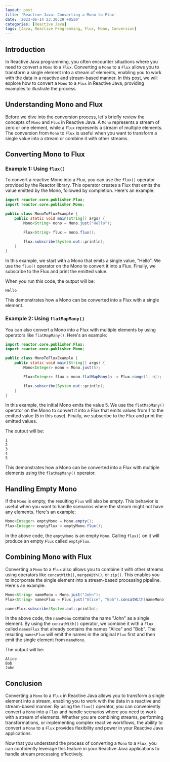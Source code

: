 ```yaml
---
layout: post
title: 'Reactive Java: Converting a Mono to Flux'
date: '2023-06-14 23:30:29 +0530'
categories: [Reactive Java]
tags: [Java, Reactive Programming, Flux, Mono, Conversion]
---
```


## Introduction

In Reactive Java programming, you often encounter situations where you need to convert a `Mono` to a `Flux`. Converting a `Mono` to a `Flux` allows you to transform a single element into a stream of elements, enabling you to work with the data in a reactive and stream-based manner. In this post, we will explore how to convert a `Mono` to a `Flux` in Reactive Java, providing examples to illustrate the process.

## Understanding Mono and Flux

Before we dive into the conversion process, let's briefly review the concepts of `Mono` and `Flux` in Reactive Java. A `Mono` represents a stream of zero or one element, while a `Flux` represents a stream of multiple elements. The conversion from `Mono` to `Flux` is useful when you want to transform a single value into a stream or combine it with other streams.

## Converting Mono to Flux

### Example 1: Using `flux()`

To convert a reactive Mono into a Flux, you can use the `flux()` operator provided by the Reactor library. This operator creates a Flux that emits the value emitted by the Mono, followed by completion. Here's an example:

```java
import reactor.core.publisher.Flux;
import reactor.core.publisher.Mono;

public class MonoToFluxExample {
    public static void main(String[] args) {
        Mono<String> mono = Mono.just("Hello");

        Flux<String> flux = mono.flux();

        flux.subscribe(System.out::println);
    }
}
```

In this example, we start with a Mono that emits a single value, "Hello". We use the `flux()` operator on the Mono to convert it into a Flux. Finally, we subscribe to the Flux and print the emitted value.

When you run this code, the output will be:

```
Hello
```

This demonstrates how a Mono can be converted into a Flux with a single element.

### Example 2: Using `flatMapMany()`

You can also convert a Mono into a Flux with multiple elements by using operators like `flatMapMany()`. Here's an example:

```java
import reactor.core.publisher.Flux;
import reactor.core.publisher.Mono;

public class MonoToFluxExample {
    public static void main(String[] args) {
        Mono<Integer> mono = Mono.just(5);

        Flux<Integer> flux = mono.flatMapMany(n -> Flux.range(1, n));

        flux.subscribe(System.out::println);
    }
}
```

In this example, the initial Mono emits the value 5. We use the `flatMapMany()` operator on the Mono to convert it into a Flux that emits values from 1 to the emitted value (5 in this case). Finally, we subscribe to the Flux and print the emitted values.

The output will be:

```
1
2
3
4
5
```

This demonstrates how a Mono can be converted into a Flux with multiple elements using the `flatMapMany()` operator.

## Handling Empty Mono

If the `Mono` is empty, the resulting `Flux` will also be empty. This behavior is useful when you want to handle scenarios where the stream might not have any elements. Here's an example:

```java
Mono<Integer> emptyMono = Mono.empty();
Flux<Integer> emptyFlux = emptyMono.flux();
```

In the above code, the `emptyMono` is an empty `Mono`. Calling `flux()` on it will produce an empty `Flux` called `emptyFlux`.

## Combining Mono with Flux

Converting a `Mono` to a `Flux` also allows you to combine it with other streams using operators like `concatWith()`, `mergeWith()`, or `zip()`. This enables you to incorporate the single element into a stream-based processing pipeline. Here's an example:

```java
Mono<String> nameMono = Mono.just("John");
Flux<String> namesFlux = Flux.just("Alice", "Bob").concatWith(nameMono);

namesFlux.subscribe(System.out::println);
```

In the above code, the `nameMono` contains the name "John" as a single element. By using the `concatWith()` operator, we combine it with a `Flux` called `namesFlux` that already contains the names "Alice" and "Bob". The resulting `namesFlux` will emit the names in the original `Flux` first and then emit the single element from `nameMono`.

The output will be:

```
Alice
Bob
John
```

## Conclusion

Converting a `Mono` to a `Flux` in Reactive Java allows you to transform a single element into a stream, enabling you to work with the data in a reactive and stream-based manner. By using the `flux()` operator, you can conveniently convert a `Mono` into a `Flux` and handle scenarios where you need to work with a stream of elements. Whether you are combining streams, performing transformations, or implementing complex reactive workflows, the ability to convert a `Mono` to a `Flux` provides flexibility and power in your Reactive Java applications.

Now that you understand the process of converting a `Mono` to a `Flux`, you can confidently leverage this feature in your Reactive Java applications to handle stream processing effectively.